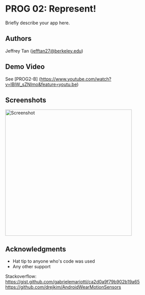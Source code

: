 # PROG 02: Represent!

Briefly describe your app here.

## Authors

Jeffrey Tan ([jefftan27@berkeley.edu](mailto:your_email@berkeley.edu))

## Demo Video

See [PROG2-B] (https://www.youtube.com/watch?v=IBlW_sZNImo&feature=youtu.be)

## Screenshots

<img src="screenshots/main.png" height="400" alt="Screenshot"/>

## Acknowledgments

* Hat tip to anyone who's code was used
* Any other support

Stackoverflow:
https://gist.github.com/gabrielemariotti/ca2d0a9f79b902b19a65
https://github.com/drejkim/AndroidWearMotionSensors
